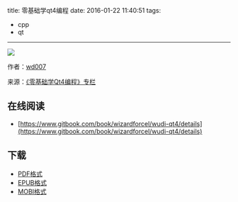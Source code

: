 title: 零基础学qt4编程
date: 2016-01-22 11:40:51
tags:
  - cpp
  - qt
---

![](https://ek8whxe.cloudimg.io/s/width/226/https://www.gitbook.com/cover/book/wizardforcel/wudi-qt4.jpg?build=1439249362341&v=12.0.2)

作者：[wd007](http://www.qtcn.org/bbs/u/70707)

来源：[《零基础学Qt4编程》专栏](http://www.qtcn.org/bbs/thread-htm-fid-89.html)

<!--more-->

## 在线阅读 ##

+ [https://www.gitbook.com/book/wizardforcel/wudi-qt4/details](https://www.gitbook.com/book/wizardforcel/wudi-qt4/details)

## 下载 ##

+ [PDF格式](https://www.gitbook.com/download/pdf/book/wizardforcel/wudi-qt4)
+ [EPUB格式](https://www.gitbook.com/download/pdf/book/wizardforcel/wudi-qt4)
+ [MOBI格式](https://www.gitbook.com/download/pdf/book/wizardforcel/wudi-qt4)